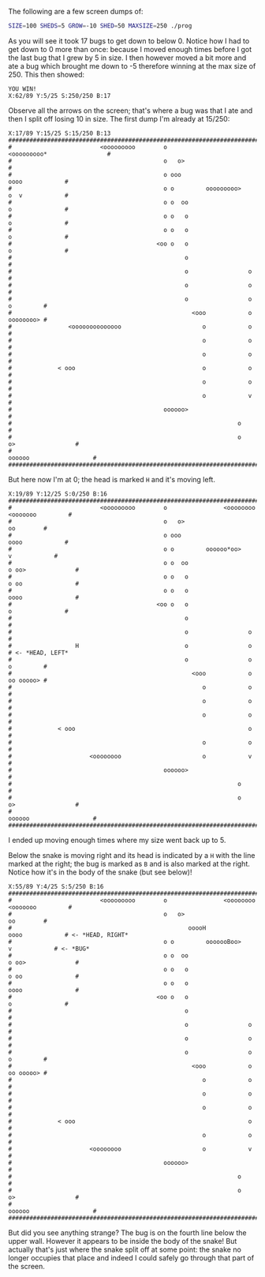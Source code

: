 The following are a few screen dumps of:

```sh
SIZE=100 SHEDS=5 GROW=-10 SHED=50 MAXSIZE=250 ./prog
```

As you will see it took 17 bugs to get down to below 0. Notice how I had to get
down to 0 more than once: because I moved enough times before I got the last
bug that I grew by 5 in size. I then however moved a bit more and ate a bug
which brought me down to -5 therefore winning at the max size of 250. This then
showed:

```
YOU WIN!
X:62/89 Y:5/25 S:250/250 B:17
```

Observe all the arrows on the screen; that's where a bug was that I ate and
then I split off losing 10 in size. The first dump I'm already at 15/250:

```
X:17/89 Y:15/25 S:15/250 B:13
##########################################################################################
#                         <ooooooooo        o                <ooooooooo*                 #
#                                           o   o>                                       #
#                                           o ooo                        oooo            #
#                                           o o         ooooooooo>       o  v            #
#                                           o o  oo                      o               #
#                                           o o   o                      o               #
#                                           o o   o                      o               #
#                                         <oo o   o                      o               #
#                                                 o                                      #
#                                                 o                 o                    #
#                                                 o                 o                    #
#                                                 o                 o          o         #
#                                                   <ooo            o          oooooooo> #
#                <oooooooooooooo                       o            o                    #
#                                                      o            o                    #
#                                                      o            o                    #
#             < ooo                                    o            o                    #
#                                                      o            o                    #
#                                                      o            v                    #
#                                           oooooo>                                      #
#                                                                o                       #
#                                                                o    o>                 #
#                                                                oooooo                  #
##########################################################################################
```

But here now I'm at 0; the head is marked `H` and it's moving left.

```
X:19/89 Y:12/25 S:0/250 B:16
##########################################################################################
#                         <ooooooooo        o                <oooooooo  <ooooooo         #
#                                           o   o>                             oo        #
#                                           o ooo                        oooo            #
#                                           o o         oooooo*oo>          v            #
#                                           o o  oo                   o oo>              #
#                                           o o   o                   o oo               #
#                                           o o   o                   oooo               #
#                                         <oo o   o                      o               #
#                                                 o                                      #
#                                                 o                 o                    #
#                  H                              o                 o                    # <- *HEAD, LEFT*
#                                                 o                 o          o         #
#                                                   <ooo            o          oo ooooo> #
#                                                      o            o                    #
#                                                      o            o                    #
#                                                      o            o                    #
#             < ooo                                                 o                    #
#                                                      o            o                    #
#                      <oooooooo                       o            v                    #
#                                           oooooo>                                      #
#                                                                o                       #
#                                                                o    o>                 #
#                                                                oooooo                  #
##########################################################################################
```

I ended up moving enough times where my size went back up to 5.

Below the snake is moving right and its head is indicated by a `H` with the line
marked at the right; the bug is marked as `B` and is also marked at the right.
Notice how it's in the body of the snake (but see below)!

```
X:55/89 Y:4/25 S:5/250 B:16
##########################################################################################
#                         <ooooooooo        o                <oooooooo  <ooooooo         #
#                                           o   o>                             oo        #
#                                                  ooooH                 oooo            # <- *HEAD, RIGHT*
#                                           o o         ooooooBoo>          v            # <- *BUG*
#                                           o o  oo                   o oo>              #
#                                           o o   o                   o oo               #
#                                           o o   o                   oooo               #
#                                         <oo o   o                      o               #
#                                                 o                                      #
#                                                 o                 o                    #
#                                                 o                 o                    #
#                                                 o                 o          o         #
#                                                   <ooo            o          oo ooooo> #
#                                                      o            o                    #
#                                                      o            o                    #
#                                                      o            o                    #
#             < ooo                                                 o                    #
#                                                      o            o                    #
#                      <oooooooo                       o            v                    #
#                                           oooooo>                                      #
#                                                                o                       #
#                                                                o    o>                 #
#                                                                oooooo                  #
##########################################################################################
```

But did you see anything strange? The bug is on the fourth line below the upper wall.
However it appears to be inside the body of the snake! But actually that's just where
the snake split off at some point: the snake no longer occupies that place and indeed I
could safely go through that part of the screen.


<!--

    Copyright © 1984-2024 by Landon Curt Noll. All Rights Reserved.

    You are free to share and adapt this file under the terms of this license:

	Creative Commons Attribution-ShareAlike 4.0 International (CC BY-SA 4.0)

    For more information, see:

	https://creativecommons.org/licenses/by-sa/4.0/

-->
